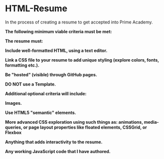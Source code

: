 # HTML-Resume
<p>
In the process of creating a resume to get accepted into Prime Academy.
</p>
<p><b>
The following minimum viable criteria must be met:
<b></p>
<p>
The resume must:
</p>
<p>
Include well-formatted HTML, using a text editor.
</p>
<p>
Link a CSS file to your resume to add unique styling (explore colors, fonts, formatting etc.).
</p>
<p>  
Be "hosted" (visible) through GitHub pages. </p>
<p>
DO NOT use a Template.
</p>

<p>
Additional optional criteria will include:
</p>
<p>
Images.
</p>
<p>
Use HTML5 "semantic" elements. 
</p>
<p>
More advanced CSS exploration using such things as: animations, media-queries, or page layout properties like floated elements, CSSGrid, or Flexbox
</p>
<p>
Anything that adds interactivity to the resume.
</p>
</p>
Any working JavaScript code that I have authored.
</p>

